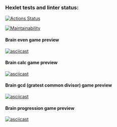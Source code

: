 ### Hexlet tests and linter status:

[![Actions Status](https://github.com/YU-K/python-project-49/workflows/hexlet-check/badge.svg)](https://github.com/YU-K/python-project-49/actions)

[![Maintainability](https://api.codeclimate.com/v1/badges/5ed49bfd27821a0e09c0/maintainability)](https://codeclimate.com/github/YU-K/python-project-49/maintainability)

#### Brain even game preview

[![asciicast](https://asciinema.org/a/4LuMKF4Jpg3G4SO3js4XMm57x.svg)](https://asciinema.org/a/4LuMKF4Jpg3G4SO3js4XMm57x)

#### Brain calc game preview

[![asciicast](https://asciinema.org/a/tkoy70Vd1xjPXEBKSa3gMhyl1.svg)](https://asciinema.org/a/tkoy70Vd1xjPXEBKSa3gMhyl1)

#### Brain gcd (gratest common divisor) game preview

[![asciicast](https://asciinema.org/a/Y7COjs7XlJmIgwbp92CL4vnUu.svg)](https://asciinema.org/a/Y7COjs7XlJmIgwbp92CL4vnUu)

#### Brain progression game preview

[![asciicast](https://asciinema.org/a/hzWtshYwWBdcWPXQ6GFCSQO4U.svg)](https://asciinema.org/a/hzWtshYwWBdcWPXQ6GFCSQO4U)
